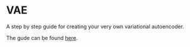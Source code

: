 # VAE
A step by step guide for creating your very own variational autoencoder.

The gude can be found [here](https://nbviewer.jupyter.org/github/epimedai/VAE/blob/master/VAE%20guide.ipynb).
